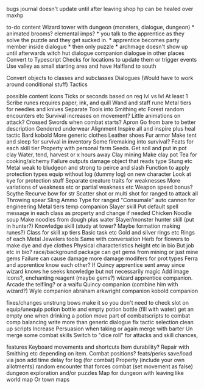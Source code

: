 bugs
journal doesn't update until after leaving shop
hp can be healed over maxhp

to-do content
Wizard tower with dungeon  (monsters, dialogue, dungeon)
    * animated brooms? elemental imps?
    * you talk to the apprentice as they solve the puzzle and they get sucked in.
    * apprentice becomes party member inside dialogue
    * then only puzzle
    * archmage doesn't show up until afterwards
witch hut dialogue
companion dialogue in other places
Convert to Typescript
Checks for locations to update them or trigger events
Use valley as small starting area and have Halfland to south

Convert objects to classes and subclasses
Dialogues (Would have to work around conditional stuff)
Tactics

possible content
Icons
Ticks or seconds based on req lvl vs lvl At least 1
Scribe runes requires paper, ink, and quill
Wand and staff rune
Metal tiers for needles and knives 
Separate Tools into Smithing etc
Forest random encounters etc
Survival increases on movement?
Little animations on attack?
Crossed Swords when combat starts?
Apron
Go from bare to better description 
Gendered underwear 
Alignment 
Inspire all and inspire plus heal tactic
Bard kobold 
More generic clothes
Leather shoes 
Fur armor
Make tent and sleep for survival in inventory
Some firemaking into survival?
Feats for each skill tier
Property with personal farm 
Seeds. Get soil and put in pot clay
Water, tend, harvest or x hours away 
Clay mining
Make clay pot
Tea for cooking/alchemy
Failure outputs damage object that reads type
Stung etc
Metal weak to bludgeon and strong to peirce and slash
Function to apply protection types equip without log (dummy log) on new character 
Look at kye for protection  stuff
Separate creature traits for weaknesses
More variations of weakness etc or partial weakness etc
Weapon speed bonus?
Scythe 
Recurve bow for str
Scatter shot or multi shot for ranged to attack all
Throwing spear
Sling
Ammo Type for ranged
"Consumale" auto cannon for engineering Metal tiers temp companion
Slayer skill
Put default spell message in each class as property and change if needed
Chicken Noodle soup 
Make noodles from dough plus water 
Slayer/monster hunter skill (put in hunter?)
Knowledge skill (study at tower? Maybe formation making runes?)
Class for skill xp tiers 
Basic task etc
Gold and silver rings etc
Rings of each Metal
Jewelers tools
Same with conversation 
Herb for flowers to make dye and dye clothes 
Physical characteristics height etc in bio
But job etc in bio?
race/background package
can get gems from mining or just mine gems
Failure can cause damage
more damage modifers for prot types
Ferra and apprentice know each other?
If Quincy apprentice sent away since wizard knows he seeks knowledge but not necessarily magic
Add image icons?,
enchanting reagent (maybe gems?)
wizard apprentice companion. Arcade the teifling? or a waifu
Quincy companion (combine him with wizard?)
Wyle companion
abraham arkwright companion
kobold companion

fixes/changes
unstrung bows
make it so you don't need to check slot on equip/unequip
potion bottle and empty potion bottle (fill with water) get an empty one when drinking a potion
move part of combatscripts to combat comp
balancing
write more than generic dialogue
fix tactic selection
clean up scripts
Increase Persuasion when taking or again merge with barter
Un merge some combat skills 
Switch to "dice roll" for attacks and skill chances,

features
Keyboard movements and shortcuts
Item durability?
Repair with Smithing etc depending on item.
Combat positions?
feats/perks
save/load via json
add time delay for log (for combat)
Property (include your own allotments)
random encounter that forces combat (set movement as false)
dungeon exploration and/or puzzles
Map for dungeon with leaving like world map
Or town maps